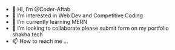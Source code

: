 - 👋 Hi, I’m @Coder-Aftab
- 👀 I’m interested in Web Dev and Competitive Coding
- 🌱 I’m currently learning MERN
- 💞️ I’m looking to collaborate please submit form on my portfolio shakha.tech
- 📫 How to reach me ...


